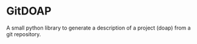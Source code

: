 # GitDOAP

A small python library to generate a description of a project (doap) from a git
repository.
